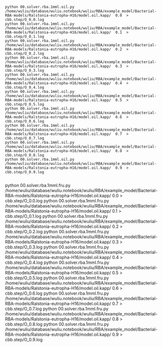 ```
python 00.solver.rba.1mml.oil.py /home/wuliu/database/wuliu.notebook/wuliu/RBA/example_model/Bacterial-RBA-models/Ralstonia-eutropha-H16/model.oil.kapp/  0.0  > cbb.step/O_0.0.log
python 00.solver.rba.1mml.oil.py /home/wuliu/database/wuliu.notebook/wuliu/RBA/example_model/Bacterial-RBA-models/Ralstonia-eutropha-H16/model.oil.kapp/  0.1  > cbb.step/O_0.1.log
python 00.solver.rba.1mml.oil.py /home/wuliu/database/wuliu.notebook/wuliu/RBA/example_model/Bacterial-RBA-models/Ralstonia-eutropha-H16/model.oil.kapp/  0.2  > cbb.step/O_0.2.log
python 00.solver.rba.1mml.oil.py /home/wuliu/database/wuliu.notebook/wuliu/RBA/example_model/Bacterial-RBA-models/Ralstonia-eutropha-H16/model.oil.kapp/  0.3  > cbb.step/O_0.3.log
python 00.solver.rba.1mml.oil.py /home/wuliu/database/wuliu.notebook/wuliu/RBA/example_model/Bacterial-RBA-models/Ralstonia-eutropha-H16/model.oil.kapp/  0.4  > cbb.step/O_0.4.log
python 00.solver.rba.1mml.oil.py /home/wuliu/database/wuliu.notebook/wuliu/RBA/example_model/Bacterial-RBA-models/Ralstonia-eutropha-H16/model.oil.kapp/  0.5  > cbb.step/O_0.5.log
python 00.solver.rba.1mml.oil.py /home/wuliu/database/wuliu.notebook/wuliu/RBA/example_model/Bacterial-RBA-models/Ralstonia-eutropha-H16/model.oil.kapp/  0.6  > cbb.step/O_0.6.log
python 00.solver.rba.1mml.oil.py /home/wuliu/database/wuliu.notebook/wuliu/RBA/example_model/Bacterial-RBA-models/Ralstonia-eutropha-H16/model.oil.kapp/  0.7  > cbb.step/O_0.7.log
python 00.solver.rba.1mml.oil.py /home/wuliu/database/wuliu.notebook/wuliu/RBA/example_model/Bacterial-RBA-models/Ralstonia-eutropha-H16/model.oil.kapp/  0.8  > cbb.step/O_0.8.log
python 00.solver.rba.1mml.oil.py /home/wuliu/database/wuliu.notebook/wuliu/RBA/example_model/Bacterial-RBA-models/Ralstonia-eutropha-H16/model.oil.kapp/  0.9  > cbb.step/O_0.9.log


```

python 00.solver.rba.1mml.fru.py /home/wuliu/database/wuliu.notebook/wuliu/RBA/example_model/Bacterial-RBA-models/Ralstonia-eutropha-H16/model.oil.kapp/  0.0  > cbb.step/O_0.0.log
python 00.solver.rba.1mml.fru.py /home/wuliu/database/wuliu.notebook/wuliu/RBA/example_model/Bacterial-RBA-models/Ralstonia-eutropha-H16/model.oil.kapp/  0.1  > cbb.step/O_0.1.log
python 00.solver.rba.1mml.fru.py /home/wuliu/database/wuliu.notebook/wuliu/RBA/example_model/Bacterial-RBA-models/Ralstonia-eutropha-H16/model.oil.kapp/  0.2  > cbb.step/O_0.2.log
python 00.solver.rba.1mml.fru.py /home/wuliu/database/wuliu.notebook/wuliu/RBA/example_model/Bacterial-RBA-models/Ralstonia-eutropha-H16/model.oil.kapp/  0.3  > cbb.step/O_0.3.log
python 00.solver.rba.1mml.fru.py /home/wuliu/database/wuliu.notebook/wuliu/RBA/example_model/Bacterial-RBA-models/Ralstonia-eutropha-H16/model.oil.kapp/  0.4  > cbb.step/O_0.4.log
python 00.solver.rba.1mml.fru.py /home/wuliu/database/wuliu.notebook/wuliu/RBA/example_model/Bacterial-RBA-models/Ralstonia-eutropha-H16/model.oil.kapp/  0.5  > cbb.step/O_0.5.log
python 00.solver.rba.1mml.fru.py /home/wuliu/database/wuliu.notebook/wuliu/RBA/example_model/Bacterial-RBA-models/Ralstonia-eutropha-H16/model.oil.kapp/  0.6  > cbb.step/O_0.6.log
python 00.solver.rba.1mml.fru.py /home/wuliu/database/wuliu.notebook/wuliu/RBA/example_model/Bacterial-RBA-models/Ralstonia-eutropha-H16/model.oil.kapp/  0.7  > cbb.step/O_0.7.log
python 00.solver.rba.1mml.fru.py /home/wuliu/database/wuliu.notebook/wuliu/RBA/example_model/Bacterial-RBA-models/Ralstonia-eutropha-H16/model.oil.kapp/  0.8  > cbb.step/O_0.8.log
python 00.solver.rba.1mml.fru.py /home/wuliu/database/wuliu.notebook/wuliu/RBA/example_model/Bacterial-RBA-models/Ralstonia-eutropha-H16/model.oil.kapp/  0.9  > cbb.step/O_0.9.log

```

